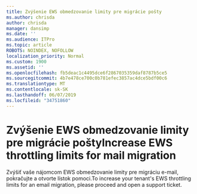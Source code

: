 ```yaml
---
title: Zvýšenie EWS obmedzovanie limity pre migrácie pošty
ms.author: chrisda
author: chrisda
manager: dansimp
ms.date: ''
ms.audience: ITPro
ms.topic: article
ROBOTS: NOINDEX, NOFOLLOW
localization_priority: Normal
ms.custom: 1900
ms.assetid: ''
ms.openlocfilehash: fb5deac1c4495dce6f2867035359daf8787b5ce5
ms.sourcegitcommit: 4b7e478ce700c0b781efec3857ac4dce5bdf00c6
ms.translationtype: MT
ms.contentlocale: sk-SK
ms.lasthandoff: 06/07/2019
ms.locfileid: "34751860"
---
```

# <a name="increase-ews-throttling-limits-for-mail-migration"></a><span data-ttu-id="7a4c2-102">Zvýšenie EWS obmedzovanie limity pre migrácie pošty</span><span class="sxs-lookup"><span data-stu-id="7a4c2-102">Increase EWS throttling limits for mail migration</span></span>

<span data-ttu-id="7a4c2-103">Zvýšiť vaše nájomcom EWS obmedzovanie limity pre migráciu e-mail, pokračujte a otvorte lístok pomoci.</span><span class="sxs-lookup"><span data-stu-id="7a4c2-103">To increase your tenant's EWS throttling limits for an email migration, please proceed and open a support ticket.</span></span>
